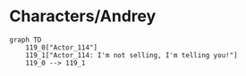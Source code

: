 # Characters/Andrey


```mermaid
graph TD
    119_0["Actor_114"]
    119_1["Actor_114: I'm not selling, I'm telling you!"]
    119_0 --> 119_1
```